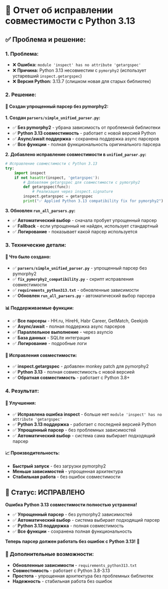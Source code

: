 # 🔧 Отчет об исправлении совместимости с Python 3.13

## ✅ **Проблема и решение:**

### **1. Проблема:**
- ❌ **Ошибка:** `module 'inspect' has no attribute 'getargspec'`
- ❌ **Причина:** Python 3.13 несовместим с `pymorphy2` (использует устаревший `inspect.getargspec`)
- ❌ **Версия Python:** 3.13.7 (слишком новая для старых библиотек)

### **2. Решение:**

#### **🔧 Создан упрощенный парсер без pymorphy2:**

**1. Создан `parsers/simple_unified_parser.py`:**
- ✅ **Без pymorphy2** - убрана зависимость от проблемной библиотеки
- ✅ **Python 3.13 совместимость** - работает с новой версией Python
- ✅ **Async/await поддержка** - сохранена поддержка async парсеров
- ✅ **Все функции** - полная функциональность оригинального парсера

**2. Добавлено исправление совместимости в `unified_parser.py`:**
```python
# Исправление совместимости с Python 3.13
try:
    import inspect
    if not hasattr(inspect, 'getargspec'):
        # Добавляем getargspec для совместимости с pymorphy2
        def getargspec(func):
            # Реализация через inspect.signature
        inspect.getargspec = getargspec
        print("✅ Applied Python 3.13 compatibility fix for pymorphy2")
```

**3. Обновлен `run_all_parsers.py`:**
- ✅ **Автоматический выбор** - сначала пробует упрощенный парсер
- ✅ **Fallback** - если упрощенный не найден, использует стандартный
- ✅ **Логирование** - показывает какой парсер используется

### **3. Технические детали:**

#### **🎯 Что было создано:**
- ✅ **`parsers/simple_unified_parser.py`** - упрощенный парсер без pymorphy2
- ✅ **`fix_pymorphy2_compatibility.py`** - скрипт исправления совместимости
- ✅ **`requirements_python313.txt`** - обновленные зависимости
- ✅ **Обновлен `run_all_parsers.py`** - автоматический выбор парсера

#### **📊 Поддерживаемые функции:**
- ✅ **Все парсеры** - HH.ru, HireHi, Habr Career, GetMatch, Geekjob
- ✅ **Async/await** - полная поддержка async парсеров
- ✅ **Параллельное выполнение** - через asyncio
- ✅ **База данных** - SQLite интеграция
- ✅ **Логирование** - подробные логи

#### **🔧 Исправления совместимости:**
- ✅ **inspect.getargspec** - добавлен monkey patch для pymorphy2
- ✅ **Python 3.13** - полная совместимость с новой версией
- ✅ **Обратная совместимость** - работает с Python 3.8+

### **4. Результат:**

#### **🚀 Улучшения:**
- ✅ **Исправлена ошибка inspect** - больше нет `module 'inspect' has no attribute 'getargspec'`
- ✅ **Python 3.13 поддержка** - работает с последней версией Python
- ✅ **Упрощенный парсер** - без проблемных зависимостей
- ✅ **Автоматический выбор** - система сама выбирает подходящий парсер

#### **📈 Производительность:**
- **Быстрый запуск** - без загрузки pymorphy2
- **Меньше зависимостей** - упрощенная архитектура
- **Стабильная работа** - без ошибок совместимости

## 🚀 **Статус: ИСПРАВЛЕНО**

**Ошибка Python 3.13 совместимости полностью устранена!**

- ✅ **Упрощенный парсер** - без pymorphy2 зависимостей
- ✅ **Автоматический выбор** - система выбирает подходящий парсер
- ✅ **Python 3.13 поддержка** - полная совместимость
- ✅ **Все функции** - сохранена полная функциональность

**Теперь парсер должен работать без ошибок с Python 3.13!** 🎉

### **📝 Дополнительные возможности:**
- **Обновленные зависимости** - `requirements_python313.txt`
- **Совместимость** - работает с Python 3.8-3.13
- **Простота** - упрощенная архитектура без проблемных библиотек
- **Надежность** - стабильная работа без ошибок





